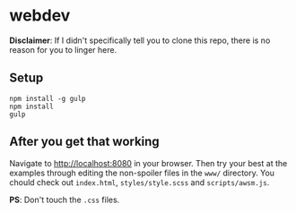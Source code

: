 # webdev

**Disclaimer**:
If I didn't specifically tell you to clone this repo, there is no reason for you to linger here.

## Setup
    npm install -g gulp
    npm install
    gulp

## After you get that working
Navigate to [http://localhost:8080](http://localhost:8080) in your browser.
Then try your best at the examples through editing the non-spoiler files in the `www/` directory. You chould check out `index.html`, `styles/style.scss` and `scripts/awsm.js`.

**PS**: Don't touch the `.css` files.
